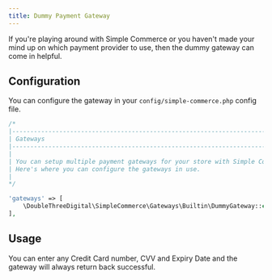 ```yaml
---
title: Dummy Payment Gateway
---
```


If you're playing around with Simple Commerce or you haven't made your mind up on which payment provider to use, then the dummy gateway can come in helpful.

## Configuration

You can configure the gateway in your `config/simple-commerce.php` config file.

```php
/*
|--------------------------------------------------------------------------
| Gateways
|--------------------------------------------------------------------------
|
| You can setup multiple payment gateways for your store with Simple Commerce.
| Here's where you can configure the gateways in use.
|
*/

'gateways' => [
    \DoubleThreeDigital\SimpleCommerce\Gateways\Builtin\DummyGateway::class => [],
],
```

## Usage

You can enter any Credit Card number, CVV and Expiry Date and the gateway will always return back successful.
